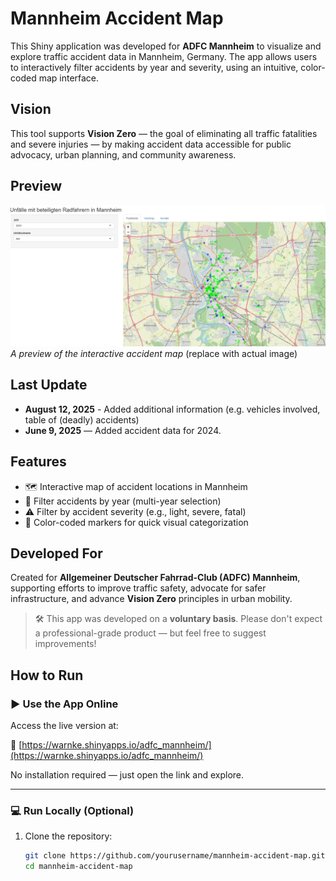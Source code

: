# Mannheim Accident Map

This Shiny application was developed for **ADFC Mannheim** to visualize and explore traffic accident data in Mannheim, Germany. The app allows users to interactively filter accidents by year and severity, using an intuitive, color-coded map interface.

## Vision

This tool supports **Vision Zero** — the goal of eliminating all traffic fatalities and severe injuries — by making accident data accessible for public advocacy, urban planning, and community awareness.

## Preview

![App Screenshot](screenshot.png)  
*A preview of the interactive accident map* (replace with actual image)

## Last Update

- **August 12, 2025** - Added additional information (e.g. vehicles involved, table of (deadly) accidents)
- **June 9, 2025** — Added accident data for 2024.

## Features

- 🗺️ Interactive map of accident locations in Mannheim  
- 📅 Filter accidents by year (multi-year selection)  
- ⚠️ Filter by accident severity (e.g., light, severe, fatal)  
- 🎨 Color-coded markers for quick visual categorization

## Developed For

Created for **Allgemeiner Deutscher Fahrrad-Club (ADFC) Mannheim**, supporting efforts to improve traffic safety, advocate for safer infrastructure, and advance **Vision Zero** principles in urban mobility.

> 🛠️ This app was developed on a **voluntary basis**. Please don't expect a professional-grade product — but feel free to suggest improvements!

## How to Run

### ▶️ Use the App Online

Access the live version at:

🔗 [https://warnke.shinyapps.io/adfc_mannheim/](https://warnke.shinyapps.io/adfc_mannheim/)

No installation required — just open the link and explore.

---

### 💻 Run Locally (Optional)

1. Clone the repository:
   ```bash
   git clone https://github.com/yourusername/mannheim-accident-map.git
   cd mannheim-accident-map
